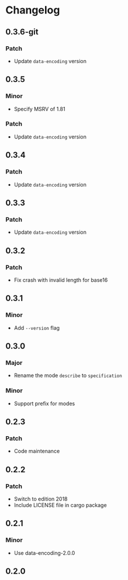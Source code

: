 # Changelog

## 0.3.6-git

### Patch

- Update `data-encoding` version

## 0.3.5

### Minor

- Specify MSRV of 1.81

### Patch

- Update `data-encoding` version

## 0.3.4

### Patch

- Update `data-encoding` version

## 0.3.3

### Patch

- Update `data-encoding` version

## 0.3.2

### Patch

- Fix crash with invalid length for base16

## 0.3.1

### Minor

- Add `--version` flag

## 0.3.0

### Major

- Rename the mode `describe` to `specification`

### Minor

- Support prefix for modes

## 0.2.3

### Patch

- Code maintenance

## 0.2.2

### Patch

- Switch to edition 2018
- Include LICENSE file in cargo package

## 0.2.1

### Minor

- Use data-encoding-2.0.0

## 0.2.0
